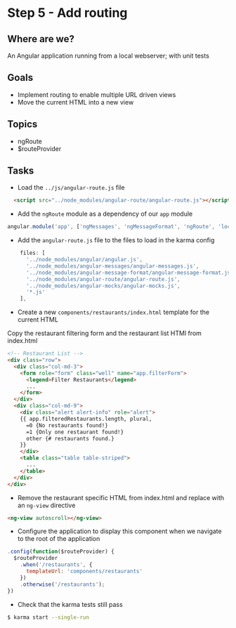 # Step 5 - Add routing

## Where are we?

An Angular application running from a local webserver;
with unit tests

## Goals

* Implement routing to enable multiple URL driven views
* Move the current HTML into a new view

## Topics

* ngRoute
* $routeProvider

## Tasks

* Load the `../js/angular-route.js` file

```html
  <script src="../node_modules/angular-route/angular-route.js"></script>
```

* Add the `ngRoute` module as a dependency of our `app` module

```js
angular.module('app', ['ngMessages', 'ngMessageFormat', 'ngRoute', 'localStorage', 'rating'])
```

* Add the `angular-route.js` file to the files to load in the karma config

```js
    files: [
      '../node_modules/angular/angular.js',
      '../node_modules/angular-messages/angular-messages.js',
      '../node_modules/angular-message-format/angular-message-format.js',
      '../node_modules/angular-route/angular-route.js',
      '../node_modules/angular-mocks/angular-mocks.js',
      '*.js'
    ],
```

* Create a new `components/restaurants/index.html` template for the current HTML

Copy the restaurant filtering form and the restaurant list HTMl from index.html

```html
<!-- Restaurant List -->
<div class="row">
  <div class="col-md-3">
    <form role="form" class="well" name="app.filterForm">
      <legend>Filter Restaurants</legend>
      ...
    </form>
  </div>
  <div class="col-md-9">
    <div class="alert alert-info" role="alert">
    {{ app.filteredRestaurants.length, plural,
      =0 {No restaurants found!}
      =1 {Only one restaurant found!}
      other {# restaurants found.}
    }}
    </div>
    <table class="table table-striped">
      ...
    </table>
  </div>
</div>
```

* Remove the restaurant specific HTML from index.html and replace with an `ng-view` directive

```html
<ng-view autoscroll></ng-view>
```

* Configure the application to display this component when we navigate to the root of the application

```js
.config(function($routeProvider) {
  $routeProvider
    .when('/restaurants', {
      templateUrl: 'components/restaurants'
    })
    .otherwise('/restaurants');
})
```

* Check that the karma tests still pass

```bash
$ karma start --single-run
```